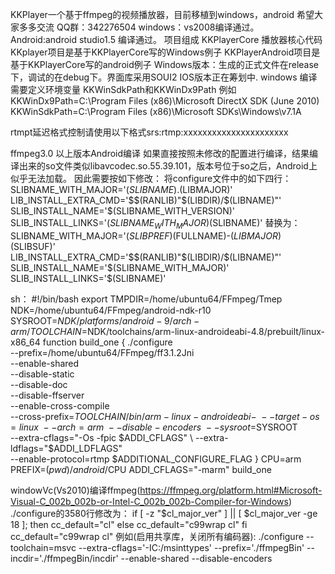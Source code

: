 KKPlayer一个基于ffmpeg的视频播放器，目前移植到windows，android
希望大家多多交流 QQ群：342276504
windows：vs2008编译通过。
Android:android studio1.5 编译通过。
项目组成 
         KKPlayerCore  播放器核心代码
		 KKplayer项目是基于KKPlayerCore写的Windows例子
		 KKPlayerAndroid项目是基于KKPlayerCore写的android例子
         Windows版本：生成的正式文件在release下，调试的在debug下。界面库采用SOUI2
		 IOS版本正在筹划中.
windows 编译需要定义环境变量
KKWinSdkPath和KKWinDx9Path
例如
KKWinDx9Path=C:\Program Files (x86)\Microsoft DirectX SDK (June 2010)
KKWinSdkPath=C:\Program Files (x86)\Microsoft SDKs\Windows\v7.1A

rtmpt延迟格式控制请使用以下格式srs:rtmp:xxxxxxxxxxxxxxxxxxxxxx

		

ffmpeg3.0 以上版本Android编译
如果直接按照未修改的配置进行编译，结果编译出来的so文件类似libavcodec.so.55.39.101，版本号位于so之后，Android上似乎无法加载。
因此需要按如下修改：
将configure文件中的如下四行：
SLIBNAME_WITH_MAJOR='$(SLIBNAME).$(LIBMAJOR)'
LIB_INSTALL_EXTRA_CMD='$$(RANLIB)"$(LIBDIR)/$(LIBNAME)"'
SLIB_INSTALL_NAME='$(SLIBNAME_WITH_VERSION)'
SLIB_INSTALL_LINKS='$(SLIBNAME_WITH_MAJOR)$(SLIBNAME)'
替换为：
SLIBNAME_WITH_MAJOR='$(SLIBPREF)$(FULLNAME)-$(LIBMAJOR)$(SLIBSUF)'
LIB_INSTALL_EXTRA_CMD='$$(RANLIB)"$(LIBDIR)/$(LIBNAME)"'
SLIB_INSTALL_NAME='$(SLIBNAME_WITH_MAJOR)'
SLIB_INSTALL_LINKS='$(SLIBNAME)'

sh：
#!/bin/bash
export TMPDIR=/home/ubuntu64/FFmpeg/Tmep
NDK=/home/ubuntu64/FFmpeg/android-ndk-r10
SYSROOT=$NDK/platforms/android-9/arch-arm/
TOOLCHAIN=$NDK/toolchains/arm-linux-androideabi-4.8/prebuilt/linux-x86_64
function build_one
{
./configure \
--prefix=/home/ubuntu64/FFmpeg/ff3.1.2Jni \
--enable-shared \
--disable-static \
--disable-doc \
--disable-ffserver \
--enable-cross-compile \
--cross-prefix=$TOOLCHAIN/bin/arm-linux-androideabi- \
--target-os=linux \
--arch=arm \
--disable-encoders \
--sysroot=$SYSROOT \
--extra-cflags="-Os -fpic $ADDI_CFLAGS" \
--extra-ldflags="$ADDI_LDFLAGS" \
--enable-protocol=rtmp
$ADDITIONAL_CONFIGURE_FLAG
}
CPU=arm
PREFIX=$(pwd)/android/$CPU
ADDI_CFLAGS="-marm"
build_one





windowVc(Vs2010)编译ffmpeg(https://ffmpeg.org/platform.html#Microsoft-Visual-C_002b_002b-or-Intel-C_002b_002b-Compiler-for-Windows)
./configure的3580行修改为：
        if [ -z "$cl_major_ver" ] || [ $cl_major_ver -ge 18 ]; then
            cc_default="cl"
        else
            cc_default="c99wrap cl"
        fi
		cc_default="c99wrap cl"
例如(启用共享库，关闭所有编码器):
./configure --toolchain=msvc --extra-cflags='-IC:/msinttypes' --prefix='./ffmpegBin'   --incdir='./ffmpegBin/incdir' --enable-shared --disable-encoders